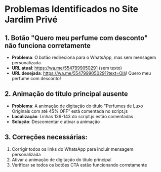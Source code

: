 # Problemas Identificados no Site Jardim Privé

## 1. Botão "Quero meu perfume com desconto" não funciona corretamente
- **Problema**: O botão redireciona para o WhatsApp, mas sem mensagem personalizada
- **URL atual**: https://wa.me/5547999050291 (sem texto)
- **URL desejada**: https://wa.me/5547999050291?text=Olá! Quero meu perfume com desconto!

## 2. Animação do título principal ausente
- **Problema**: A animação de digitação do título "Perfumes de Luxo Originais com até 45% OFF" está comentada no script.js
- **Localização**: Linhas 139-143 do script.js estão comentadas
- **Solução**: Descomentar e ativar a animação

## 3. Correções necessárias:
1. Corrigir todos os links do WhatsApp para incluir mensagem personalizada
2. Ativar a animação de digitação do título principal
3. Verificar se todos os botões CTA estão funcionando corretamente

